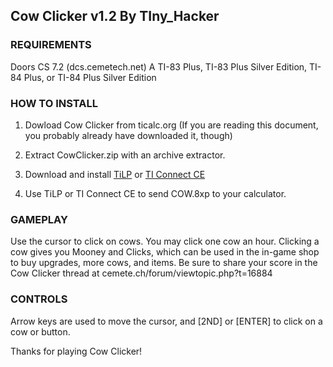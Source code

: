 ## Cow Clicker v1.2 By TIny_Hacker

### REQUIREMENTS

Doors CS 7.2 (dcs.cemetech.net)
A TI-83 Plus, TI-83 Plus Silver Edition, TI-84 Plus, or TI-84 Plus Silver Edition

### HOW TO INSTALL

1. Dowload Cow Clicker from ticalc.org (If you are reading this document, you probably already have downloaded it, though)

2. Extract CowClicker.zip with an archive extractor.

3. Download and install [TiLP](https://www.ticalc.org/archives/files/fileinfo/374/37481.html) or [TI Connect CE](https://education.ti.com/en/products/computer-software/ti-connect-ce-sw)

4. Use TiLP or TI Connect CE to send COW.8xp to your calculator.

### GAMEPLAY

Use the cursor to click on cows. You may click one cow an hour. Clicking a cow gives you Mooney and Clicks, which can be used in the in-game shop to buy upgrades, more cows, and items. Be sure to share your score in the Cow Clicker thread at cemete.ch/forum/viewtopic.php?t=16884

### CONTROLS

Arrow keys are used to move the cursor, and [2ND] or [ENTER] to click on a cow or button.

Thanks for playing Cow Clicker!
